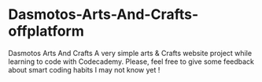 # Dasmotos-Arts-And-Crafts-offplatform
Dasmotos Arts And Crafts A very simple arts &amp; Crafts website project while learning to code with Codecademy. Please, feel free to give some feedback about smart coding habits I may not know yet !
